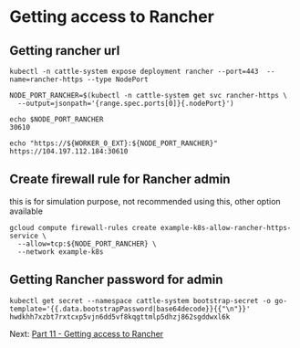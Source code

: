 # Getting access to Rancher

## Getting rancher url
```
kubectl -n cattle-system expose deployment rancher --port=443  --name=rancher-https --type NodePort

NODE_PORT_RANCHER=$(kubectl -n cattle-system get svc rancher-https \
  --output=jsonpath='{range.spec.ports[0]}{.nodePort}')

echo $NODE_PORT_RANCHER
30610

echo "https://${WORKER_0_EXT}:${NODE_PORT_RANCHER}"
https://104.197.112.184:30610

```

## Create firewall rule for Rancher admin
this is for simulation purpose, not recommended using this, other option available
```
gcloud compute firewall-rules create example-k8s-allow-rancher-https-service \
  --allow=tcp:${NODE_PORT_RANCHER} \
  --network example-k8s
```

## Getting Rancher password for admin
```
kubectl get secret --namespace cattle-system bootstrap-secret -o go-template='{{.data.bootstrapPassword|base64decode}}{{"\n"}}'
hwdkhh7xzbt7rxtcxp5vjn6dd5vf8kqgttmlp5dhzj862sgddwxl6k
```

Next: [Part 11 - Getting access to Rancher](12-part-11.md)

